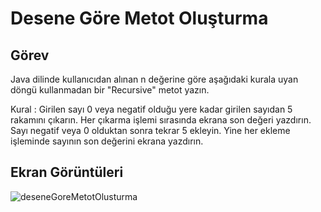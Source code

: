 # Desene Göre Metot Oluşturma

## Görev


Java dilinde kullanıcıdan alınan n değerine göre aşağıdaki kurala uyan döngü kullanmadan bir "Recursive" metot yazın.

Kural : Girilen sayı 0 veya negatif olduğu yere kadar girilen sayıdan 5 rakamını çıkarın. Her çıkarma işlemi sırasında ekrana son değeri yazdırın. Sayı negatif veya 0 olduktan sonra tekrar 5 ekleyin. Yine her ekleme işleminde sayının son değerini ekrana yazdırın.

## Ekran Görüntüleri

![deseneGoreMetotOlusturma](https://github.com/yusufcandmrz/java101-tasks/assets/93606208/5e4b844e-dd7f-46e8-80d9-41c5f183338f)
